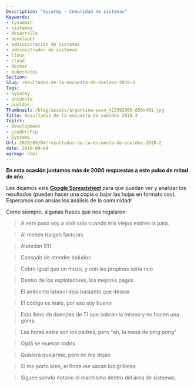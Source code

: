 ```yaml
---
Description: "Sysarmy - Comunidad de sistemas"
Keywords:
- sysadmin 
- sistemas
- desarrollo
- developer
- administración de sistemas
- administrador de sistemas
- linux
- cloud
- docker
- kubernetes
Section: 
Slug: resultados-de-la-encuesta-de-sueldos-2018-2
Tags:
- sysarmy
- encuesta
- sueldos
Thumbnail: /blog/assets/argentina-peso_423392900-850x491.jpg
Title: Resultados de la encuesta de sueldos 2018.2
Topics:
- Development
- Leadership
- Systems
Url: 2018/09/04/resultados-de-la-encuesta-de-sueldos-2018-2
date: 2018-09-04
markup: html
---
```


<p><strong>En esta ocasión juntamos más de 2000 respuestas a este pulso de mitad de año.</strong></p>
<p>Les dejamos este <strong><a href="https://goo.gl/w72g79" target="_blank" rel="noopener">Google Spreadsheet</a> </strong>para que puedan ver y analizar los resultados (pueden hacer una copia o bajar las hojas en formato csv). Esperamos con ansias los análisis de la comunidad!</p>
<p>Como siempre, algunas frases que nos regalaron:</p>
<blockquote><p>A este paso voy a vivir sola cuando mis viejos estiren la pata.</p></blockquote>
<blockquote><p>Al menos traigan facturas</p></blockquote>
<blockquote><p>Atención 911</p></blockquote>
<blockquote><p>Cansado de atender boludos</p></blockquote>
<blockquote><p>Cobro igual que un mozo, y con las propinas seria rico</p></blockquote>
<blockquote><p>Dentro de los explotadores, los mejores pagos.</p></blockquote>
<blockquote><p>El ambiente laboral deja bastante que desear</p></blockquote>
<blockquote><p>El código es malo, por eso soy bueno</p></blockquote>
<blockquote><p>Esta lleno de duendes de TI que cobran lo mismo y no hacen una goma.</p></blockquote>
<blockquote><p>Las horas extra son los padres, pero "ah, la mesa de ping pong"</p></blockquote>
<blockquote><p>Ojalá se mueran todos</p></blockquote>
<blockquote><p>Quisiera quejarme, pero no me dejan</p></blockquote>
<blockquote><p>Si me porto bien, el finde me sacan los grilletes</p></blockquote>
<blockquote><p>Siguen siendo notorio el machismo dentro del área de sistemas.</p></blockquote>
